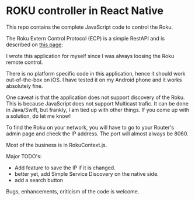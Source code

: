 # ROKU controller in React Native

This repo contains the complete JavaScript code to control the Roku. 

The Roku Extern Control Protocol (ECP) is a simple RestAPI and is described on [this page](https://developer.roku.com/en-gb/docs/developer-program/debugging/external-control-api.md):

I wrote this application for myself since I was always loosing the Roku remote control. 

There is no platform specific code in this application, hence it should work out-of-the-box on iOS. I have tested it on my Android phone and it works absolutely fine.

One caveat is that the application does not support discovery of the Roku. This is because JavaScript does not support Multicast trafic. It can be done in Java/Swift, but frankly, I am tied up with other things. If you come up with a solution, do let me know!

To find the Roku on your network, you will have to go to your Router's admin page and check the IP address. The port will almost always be 8060.

Most of the business is in RokuContext.js.

Major TODO's:

- Add feature to save the IP if it is changed.
- better yet, add Simple Service Discovery on the native side. 
- add a search button

Bugs, enhancements, criticism of the code is welcome.  